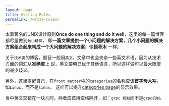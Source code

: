 ```yaml
---
layout: page
title: Writing Rules
permalink: /write-rules/
---
```


本着著名的UNIX设计原则**Once do one thing and do it well**，这里的每一篇博客都尽量做到`短小精悍`，
即**一篇文章提供一个小问题的解决方案，几个小问题的解决方案组合起来构成一个大问题的解决方案**，像**搭积木**
一样。

关于`技术类`的博客，题目一般用`英文`，文章中也会夹杂一些英文术语，因为从技术方面的词汇从**准确度**上
说，英文要明显优于其他语言，所以这样做可以最大限度的减少歧义。

另外，这里提醒自己，在`front matter`中的`categories`的名称应该**首字母大写**，如`Linux`，而不是`linux`，
这样可以提升[categories page](https://guo-sj.github.io/categories/)的显示效果。

当中英文交错在一块儿时，两者应该用空格隔开，如：`grpc 机制`而不是`grpc机制`。
